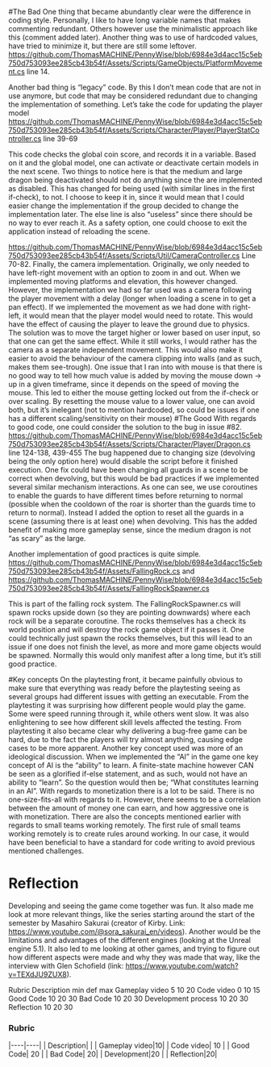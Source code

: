 #The Bad
One thing that became abundantly clear were the difference in coding style. Personally, I like to have long variable names that makes commenting redundant. Others however use the minimalistic approach like this (comment added later). Another thing was to use of hardcoded values, have tried to minimize it, but there are still some leftover.
https://github.com/ThomasMACHINE/PennyWise/blob/6984e3d4acc15c5eb750d753093ee285cb43b54f/Assets/Scripts/GameObjects/PlatformMovement.cs line 14.
 
Another bad thing is “legacy” code. By this I don’t mean code that are not in use anymore, but code that may be considered redundant due to changing the implementation of something.
Let’s take the code for updating the player model https://github.com/ThomasMACHINE/PennyWise/blob/6984e3d4acc15c5eb750d753093ee285cb43b54f/Assets/Scripts/Character/Player/PlayerStatController.cs line 39-69
 
This code checks the global coin score, and records it in a variable. Based on it and the global model, one can activate or deactivate certain models in the next scene. Two things to notice here is that the medium and large dragon being deactivated should not do anything since the are implemented as disabled. This has changed for being used (with similar lines in the first if-check), to not. I choose to keep it in, since it would mean that I could easier change the implementation if the group decided to change the implementation later. The else line is also “useless” since there should be no way to ever reach it. As a safety option, one could choose to exit the application instead of reloading the scene.

https://github.com/ThomasMACHINE/PennyWise/blob/6984e3d4acc15c5eb750d753093ee285cb43b54f/Assets/Scripts/Util/CameraController.cs Line 70-82.
Finally, the camera implementation. Originally, we only needed to have left-right movement with an option to zoom in and out. When we implemented moving platforms and elevation, this however changed. However, the implementation we had so far used was a camera following the player movement with a delay (longer when loading a scene in to get a pan effect). If we implemented the movement as we had done with right-left, it would mean that the player model would need to rotate. This would have the effect of causing the player to leave the ground due to physics. The solution was to move the target higher or lower based on user input, so that one can get the same effect. While it still works, I would rather has the camera as a separate independent movement. This would also make it easier to avoid the behaviour of the camera clipping into walls (and as such, makes them see-trough). One issue that I ran into with mouse is that there is no good way to tell how much value is added by moving the mouse down -> up in a given timeframe, since it depends on the speed of moving the mouse. This led to either the mouse getting locked out from the if-check or over scaling. By resetting the mouse value to a lower value, one can avoid both, but it’s inelegant (not to mention hardcoded, so could be issues if one has a different scaling/sensitivity on their mouse)
#The Good
With regards to good code, one could consider the solution to the bug in issue #82.
https://github.com/ThomasMACHINE/PennyWise/blob/6984e3d4acc15c5eb750d753093ee285cb43b54f/Assets/Scripts/Character/Player/Dragon.cs line 124-138, 439-455
The bug happened due to changing size (devolving being the only option here) would disable the script before it finished execution. One fix could have been changing all guards in a scene to be correct when devolving, but this would be bad practices if we implemented several similar mechanism interactions. 
As one can see, we use coroutines to enable the guards to have different times before returning to normal (possible when the cooldown of the roar is shorter than the guards time to return to normal).
Instead I added the option to reset all the guards in a scene (assuming there is at least one) when devolving. This has the added benefit of making more gameplay sense, since the medium dragon is not “as scary” as the large.
 

Another implementation of good practices is quite simple.
https://github.com/ThomasMACHINE/PennyWise/blob/6984e3d4acc15c5eb750d753093ee285cb43b54f/Assets/FallingRock.cs and https://github.com/ThomasMACHINE/PennyWise/blob/6984e3d4acc15c5eb750d753093ee285cb43b54f/Assets/FallingRockSpawner.cs

 
This is part of the falling rock system. The FallingRockSpawner.cs will spawn rocks upside down (so they are pointing downwards) where each rock will be a separate coroutine. The rocks themselves has a check its world position and will destroy the rock game object if it passes it. One could technically just spawn the rocks themselves, but this will lead to an issue if one does not finish the level, as more and more game objects would be spawned. Normally this would only manifest after a long time, but it’s still good practice.

#Key concepts
On the playtesting front, it became painfully obvious to make sure that everything was ready before the playtesting seeing as several groups had different issues with getting an executable. From the playtesting it was surprising how different people would play the game. Some were speed running through it, while others went slow. It was also enlightening to see how different skill levels affected the testing. From playtesting it also became clear why delivering a bug-free game can be hard, due to the fact the players will try almost anything, causing edge cases to be more apparent.
Another key concept used was more of an ideological discussion. When we implemented the “AI” in the game one key concept of AI is the “ability” to learn. A finite-state machine however CAN be seen as a glorified if-else statement, and as such, would not have an ability to “learn”. So the question would then be; “What constitutes learning in an AI”.
With regards to monetization there is a lot to be said. There is no one-size-fits-all with regards to it. However, there seems to be a correlation between the amount of money one can earn, and how aggressive one is with monetization. 
There are also the concepts mentioned earlier with regards to small teams working remotely. The first rule of small teams working remotely is to create rules around working. In our case, it would have been beneficial to have a standard for code writing to avoid previous mentioned challenges.

# Reflection
Developing and seeing the game come together was fun. It also made me look at more relevant things, like the series starting around the start of the semester by Masahiro Sakurai (creator of Kirby. Link: https://www.youtube.com/@sora_sakurai_en/videos). Another would be the limitations and advantages of the different engines (looking at the Unreal engine 5.1).
It also led to me looking at other games, and trying to figure out how different aspects were made and why they was made that way, like the interview with Glen Schofield (link: https://www.youtube.com/watch?v=TEXdJU9ZUX8). 


Rubric 
Description	min	def	max
Gameplay video	5	10	20
Code video	0	10	15
Good Code	10	20	30
Bad Code	10	20	30
Development process	10	20	30
Reflection	10	20	30

### Rubric 
|----|----|
| Description|  |
| Gameplay video|10|
| Code video|  10 |
| Good Code|   20 |
| Bad Code| 20|
| Development|20  |
| Reflection|20|

